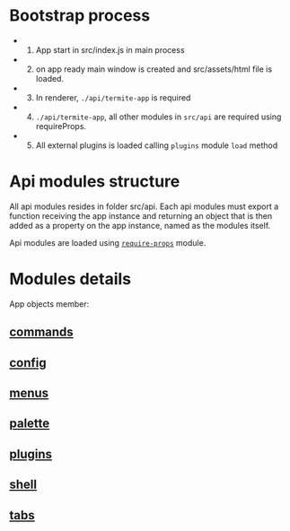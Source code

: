 # Bootstrap process

- 1) App start in src/index.js in main process
- 2) on app ready main window is created and src/assets/html file is loaded.
- 3) In renderer, `./api/termite-app` is required
- 4) `./api/termite-app`, all other modules in `src/api` are required
using requireProps.
- 5) All external plugins is loaded calling `plugins` module `load` method

# Api modules structure

All api modules resides in folder src/api.
Each api modules must export a function receiving the app instance
and returning an object that is then added as a property
on the app instance, named as the modules itself.

Api modules are loaded using [`require-props`](https://github.com/parro-it/require-props) module.

# Modules details

App objects member:

## [commands](commands.md)
## [config](config.md)
## [menus](menus.md)
## [palette](palette.md)
## [plugins](plugins.md)
## [shell](shell.md)
## [tabs](tabs.md)
